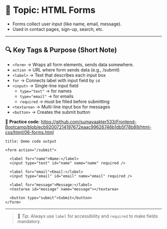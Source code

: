 # 📄 Topic: HTML Forms

- Forms collect user input (like name, email, message).    
- Used in contact pages, sign-up, search, etc.    

---

## 🔍 Key Tags & Purpose (Short Note)

- `<form>` → Wraps all form elements, sends data somewhere.    
- `action` → URL where form sends data (e.g., /submit)    
- `<label>` → Text that describes each input box    
- `for` → Connects label with input field by `id`    
- `<input>` → Single-line input field    
    - `type="text"` → for names        
    - `type="email"` → for emails        
    - `required` → must be filled before submitting        
- `<textarea>` → Multi-line input box for messages    
- `<button>` → Creates the submit button    

🔗 **Practice code**: https://github.com/sumayaakter533/Frontend-Bootcamp/blob/ecb92007214197672eaac99626746b1db5f78b89/html-css/html/06-forms.html

```ad-todo
title: Demo code output

<form action="/submit">

  <label for="name">Name:</label>
  <input type="text" id="name" name="name" required />
  
  <label for="email">Email:</label>
  <input type="email" id="email" name="email" required />
  
  <label for="message">Message:</label>
  <textarea id="message" name="message"></textarea>
  
  <button type="submit">Submit</button>
</form>
```

---

> 🧠 _Tip_: Always use `label` for accessibility and `required` to make fields mandatory.